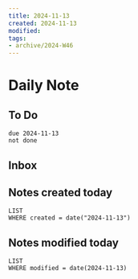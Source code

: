 ```yaml
---
title: 2024-11-13
created: 2024-11-13
modified: 
tags: 
- archive/2024-W46
---
```

# Daily Note
## To Do
```tasks
due 2024-11-13
not done
```
## Inbox
## Notes created today
```dataview
LIST
WHERE created = date("2024-11-13")
```
## Notes modified today
```dataview
LIST
WHERE modified = date(2024-11-13)
```
